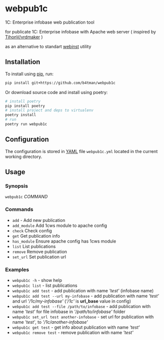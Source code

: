 # webpub1c

1C: Enterprise infobase web publication tool

for publicate 1C: Enterprise infobase with Apache web server
( inspired by [TihonV/vrdmaker](https://github.com/TihonV/vrdmaker) )

as an alternative to standart [webinst](https://1c-dn.com/anticrisis/tools-and-technologies/embedded-web-client/setting-up/) utility

## Installation

To install using [pip](https://pypi.python.org/pypi/pip), run:

```sh
pip install git+https://github.com/b4tman/webpub1c
```

Or download source code and install using poetry:

```sh
# install poetry
pip install poetry
# install project and deps to virtualenv
poetry install
# run
poetry run webpub1c
```

## Configuration

The configuration is stored in [YAML](https://yaml.org) file `webpub1c.yml` located in the current working directory.

## Usage

### Synopsis

`webpub1c` _COMMAND_

### Commands

- `add` - Add new publication
- `add_module`
       Add 1cws module to apache config
- `check`
       Check config
- `get`
       Get publication info
- `has_module`
       Ensure apache config has 1cws module
- `list`
       List publications
- `remove`
       Remove publication
- `set_url`
       Set publication url

### Examples

- `webpub1c -h` - show help
- `webpub1c list` - list publications
- `webpub1c add test` - add publication with name _'test'_ (infobase name)
- `webpub1c add test --url my-infobase` - add publication with name _'test'_ and url _'/1c/my-infobase'_ (_'/1c'_ is **url_base** value in config)
- `webpub1c add test --file /path/to/infobase` - add publication with name _'test'_ for file infobase in _'/path/to/infobase'_ folder
- `webpub1c set_url test another-infobase` - set url for publication with name _'test'_, to _'/1c/another-infobase'_
- `webpub1c get test` - get info about publication with name _'test'_
- `webpub1c remove test` - remove publication with name _'test'_
